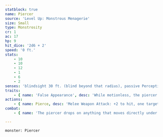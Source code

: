 ```yaml
---
statblock: true
name: Piercer
source: 'Level Up: Monstrous Menagerie'
size: Small
type: Monstrosity
cr: 1
ac: 17
hp: 9
hit_dice: '2d6 + 2'
speed: '0 ft.'
stats:
    - 10
    - 10
    - 12
    - 1
    - 6
    - 2
senses: 'blindsight 30 ft. (blind beyond that radius), passive Perception 8'
traits:
    - { name: 'False Appearance', desc: 'While motionless, the piercer is indistinguishable from a normal stalactite.' }
actions:
    - { name: Pierce, desc: 'Melee Weapon Attack: +2 to hit, one target directly underneath the piercer. Hit: 10 (3d6) piercing damage. This attack has disadvantage against a creature that is protecting its head with a shield or similar object. If the attack misses, the piercer dies.' }
combat:
    - { name: 'The piercer drops on anything that moves directly under it', desc: 'After falling, the only action it can perform is feeding on a creature that it killed.' }

---
```

```statblock
monster: Piercer
```
